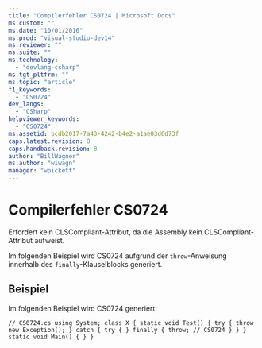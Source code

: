 ```yaml
---
title: "Compilerfehler CS0724 | Microsoft Docs"
ms.custom: ""
ms.date: "10/01/2016"
ms.prod: "visual-studio-dev14"
ms.reviewer: ""
ms.suite: ""
ms.technology: 
  - "devlang-csharp"
ms.tgt_pltfrm: ""
ms.topic: "article"
f1_keywords: 
  - "CS0724"
dev_langs: 
  - "CSharp"
helpviewer_keywords: 
  - "CS0724"
ms.assetid: bcdb2017-7a43-4242-b4e2-a1ae03d6d73f
caps.latest.revision: 8
caps.handback.revision: 8
author: "BillWagner"
ms.author: "wiwagn"
manager: "wpickett"
---
```

# Compilerfehler CS0724
Erfordert kein CLSCompliant\-Attribut, da die Assembly kein CLSCompliant\-Attribut aufweist.  
  
 Im folgenden Beispiel wird CS0724 aufgrund der `throw`\-Anweisung innerhalb des `finally`\-Klauselblocks generiert.  
  
## Beispiel  
 Im folgenden Beispiel wird CS0724 generiert:  
  
```  
// CS0724.cs using System; class X { static void Test() { try { throw new Exception(); } catch { try { } finally { throw; // CS0724 } } } static void Main() { } }  
```